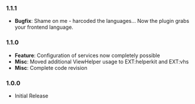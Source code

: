 ### 1.1.1

* __Bugfix__: Shame on me - harcoded the languages... Now the plugin grabs your frontend language.


### 1.1.0

* __Feature__: Configuration of services now completely possible
* __Misc__: Moved additional ViewHelper usage to EXT:helperkit and EXT:vhs
* __Misc__: Complete code revision

### 1.0.0

* Initial Release